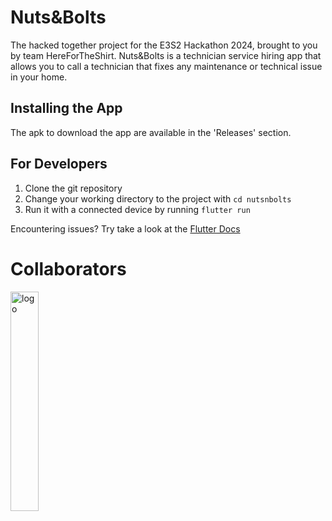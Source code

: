 # Nuts&Bolts

The hacked together project for the E3S2 Hackathon 2024, brought to you by team HereForTheShirt. Nuts&Bolts is a technician service hiring app that allows you to call a technician that fixes any maintenance or technical issue in your home.

## Installing the App

The apk to download the app are available in the 'Releases' section.

## For Developers

1. Clone the git repository
2. Change your working directory to the project with `cd nutsnbolts`
3. Run it with a connected device by running `flutter run`

Encountering issues? Try take a look at the [Flutter Docs](https://docs.flutter.dev/get-started/test-drive)

# Collaborators

<a href="#readme">
    <img alt="logo" width="30%" src="https://contributors-img.firebaseapp.com/image?repo=maguswyvern/nutsnbolts">
</a>
